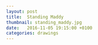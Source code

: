 ```yaml
---
layout: post
title:  Standing Maddy
thumbnail: standing_maddy.jpg
date:   2016-11-05 19:15:00 +0100
categories: drawings
---
```

